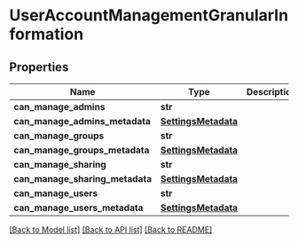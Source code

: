 # UserAccountManagementGranularInformation

## Properties
Name | Type | Description | Notes
------------ | ------------- | ------------- | -------------
**can_manage_admins** | **str** |  | [optional] 
**can_manage_admins_metadata** | [**SettingsMetadata**](SettingsMetadata.md) |  | [optional] 
**can_manage_groups** | **str** |  | [optional] 
**can_manage_groups_metadata** | [**SettingsMetadata**](SettingsMetadata.md) |  | [optional] 
**can_manage_sharing** | **str** |  | [optional] 
**can_manage_sharing_metadata** | [**SettingsMetadata**](SettingsMetadata.md) |  | [optional] 
**can_manage_users** | **str** |  | [optional] 
**can_manage_users_metadata** | [**SettingsMetadata**](SettingsMetadata.md) |  | [optional] 

[[Back to Model list]](../README.md#documentation-for-models) [[Back to API list]](../README.md#documentation-for-api-endpoints) [[Back to README]](../README.md)


